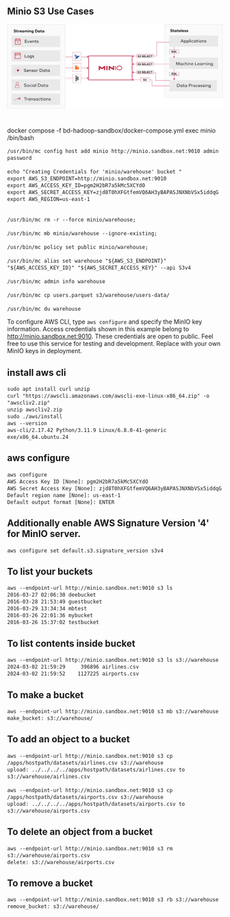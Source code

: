 #
## Minio S3 Use Cases 
![s3-compatibility.svg](images%2Fs3-compatibility.svg)

#
# 
#
docker compose -f bd-hadoop-sandbox/docker-compose.yml exec minio /bin/bash

```shell
/usr/bin/mc config host add minio http://minio.sandbox.net:9010 admin password

echo "Creating Credentials for 'minio/warehouse' bucket "
export AWS_S3_ENDPOINT=http://minio.sandbox.net:9010
export AWS_ACCESS_KEY_ID=pgm2H2bR7a5kMc5XCYdO
export AWS_SECRET_ACCESS_KEY=zjd8T0hXFGtfemVQ6AH3yBAPASJNXNbVSx5iddqG
export AWS_REGION=us-east-1

 
/usr/bin/mc rm -r --force minio/warehouse;

/usr/bin/mc mb minio/warehouse --ignore-existing;

/usr/bin/mc policy set public minio/warehouse;

/usr/bin/mc alias set warehouse "${AWS_S3_ENDPOINT}" "${AWS_ACCESS_KEY_ID}" "${AWS_SECRET_ACCESS_KEY}" --api S3v4

/usr/bin/mc admin info warehouse

/usr/bin/mc cp users.parquet s3/warehouse/users-data/

/usr/bin/mc du warehouse

```


To configure AWS CLI, type `aws configure` and specify the MinIO key information.
Access credentials shown in this example belong to http://minio.sandbox.net:9010.
These credentials are open to public. Feel free to use this service for testing and development. Replace with your own MinIO keys in deployment.

## install aws cli
```shell
sudo apt install curl unzip
curl "https://awscli.amazonaws.com/awscli-exe-linux-x86_64.zip" -o "awscliv2.zip"
unzip awscliv2.zip
sudo ./aws/install
aws --version
aws-cli/2.17.42 Python/3.11.9 Linux/6.8.0-41-generic exe/x86_64.ubuntu.24
```
## aws configure
```shell
aws configure
AWS Access Key ID [None]: pgm2H2bR7a5kMc5XCYdO
AWS Secret Access Key [None]: zjd8T0hXFGtfemVQ6AH3yBAPASJNXNbVSx5iddqG
Default region name [None]: us-east-1
Default output format [None]: ENTER
```


## Additionally enable AWS Signature Version '4' for MinIO server.
```shell
aws configure set default.s3.signature_version s3v4
```

## To list your buckets
```shell
aws --endpoint-url http://minio.sandbox.net:9010 s3 ls
2016-03-27 02:06:30 deebucket
2016-03-28 21:53:49 guestbucket
2016-03-29 13:34:34 mbtest
2016-03-26 22:01:36 mybucket
2016-03-26 15:37:02 testbucket
```

## To list contents inside bucket
```shell
aws --endpoint-url http://minio.sandbox.net:9010 s3 ls s3://warehouse
2024-03-02 21:59:29     396896 airlines.csv
2024-03-02 21:59:52    1127225 airports.csv
```

## To make a bucket
```shell
aws --endpoint-url http://minio.sandbox.net:9010 s3 mb s3://warehouse
make_bucket: s3://warehouse/
```

## To add an object to a bucket
```shell
aws --endpoint-url http://minio.sandbox.net:9010 s3 cp /apps/hostpath/datasets/airlines.csv s3://warehouse
upload: ../../../../apps/hostpath/datasets/airlines.csv to s3://warehouse/airlines.csv

aws --endpoint-url http://minio.sandbox.net:9010 s3 cp /apps/hostpath/datasets/airports.csv s3://warehouse
upload: ../../../../apps/hostpath/datasets/airports.csv to s3://warehouse/airports.csv

```

## To delete an object from a bucket
```shell
aws --endpoint-url http://minio.sandbox.net:9010 s3 rm s3://warehouse/airports.csv
delete: s3://warehouse/airports.csv
```

## To remove a bucket
```shell
aws --endpoint-url http://minio.sandbox.net:9010 s3 rb s3://warehouse
remove_bucket: s3://warehouse/
```
